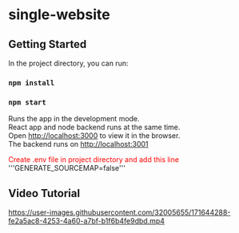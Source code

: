 # single-website

<h2>Getting Started</h2>

<p>In the project directory, you can run:</p>

<h3><code>npm install</code></h3>

<h3><code>npm start</code></h3>

<p>Runs the app in the development mode.<br>
React app and node backend runs at the same time.<br>
Open <a href="http://localhost:3000">http://localhost:3000</a> to view it in the browser.<br>
The backend runs on <a href="http://localhost:3001">http://localhost:3001</a></p>

<span style="color:red">Create .env file in project directory and add this line</span>
'''GENERATE_SOURCEMAP=false'''

<h2>Video Tutorial</h2>

https://user-images.githubusercontent.com/32005655/171644288-fe2a5ac8-4253-4a60-a7bf-b1f6b4fe9dbd.mp4
